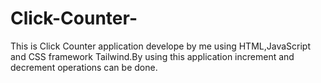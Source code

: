 # Click-Counter-
This is Click Counter application develope by me using HTML,JavaScript and CSS framework Tailwind.By using this application increment and decrement operations can be done.
